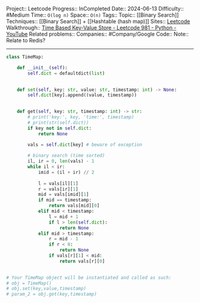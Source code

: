 Project:: Leetcode
Progress:: InCompleted
Date:: 2024-06-13
Difficulty:: #Medium 
Time:: `O(log n)`
Space:: `O(n)`
Tags:: 
Topic:: [[Binary Search]]
Techniques:: [[Binary Search]] + [[Hashtable (hash map)]]
Sites:: [Leetcode](https://leetcode.com/problems/time-based-key-value-store/description/)
Walkthrough:: [Time Based Key-Value Store - Leetcode 981 - Python - YouTube](https://www.youtube.com/watch?v=fu2cD_6E8Hw)
Related problems:: 
Companies:: #Company/Google
Code:: 
Note:: Relate to Redis?

---

```python
class TimeMap:

    def __init__(self):
        self.dict = defaultdict(list)
        

    def set(self, key: str, value: str, timestamp: int) -> None:
        self.dict[key].append((value, timestamp))
        

    def get(self, key: str, timestamp: int) -> str:
        # print('key:', key, 'time:', timestamp)
        # print(str(self.dict))
        if key not in self.dict:
            return None
        
        vals = self.dict[key] # beware of exception

        # binary search (time sorted)
        il, ir = 0, len(vals) - 1
        while il < ir:
            imid = (il + ir) // 2
	
            l = vals[il][1]
            r = vals[ir][1]
            mid = vals[imid][1]
            if mid == timestamp:
                return vals[mid][0]
            elif mid < timestamp:
                l = mid + 1
                if l > len(self.dict):
                    return None
            elif mid > timestamp:
                r = mid - 1
                if r < 0:
                    return None
                if vals[r][1] < mid:
                    return vals[r][0]
    

# Your TimeMap object will be instantiated and called as such:
# obj = TimeMap()
# obj.set(key,value,timestamp)
# param_2 = obj.get(key,timestamp)
```